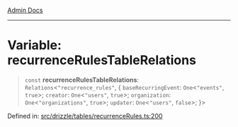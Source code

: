 [Admin Docs](/)

***

# Variable: recurrenceRulesTableRelations

> `const` **recurrenceRulesTableRelations**: `Relations`\<`"recurrence_rules"`, \{ `baseRecurringEvent`: `One`\<`"events"`, `true`\>; `creator`: `One`\<`"users"`, `true`\>; `organization`: `One`\<`"organizations"`, `true`\>; `updater`: `One`\<`"users"`, `false`\>; \}\>

Defined in: [src/drizzle/tables/recurrenceRules.ts:200](https://github.com/Sourya07/talawa-api/blob/4e4298c85a0d2c28affa824f2aab7ec32b5f3ac5/src/drizzle/tables/recurrenceRules.ts#L200)
